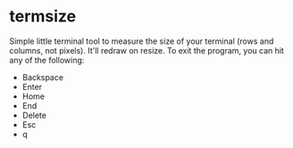 # termsize

Simple little terminal tool to measure the size of your terminal (rows and columns, not pixels). It'll redraw on resize. To exit the program, you can hit any of the following:
- Backspace
- Enter
- Home
- End
- Delete
- Esc
- q
